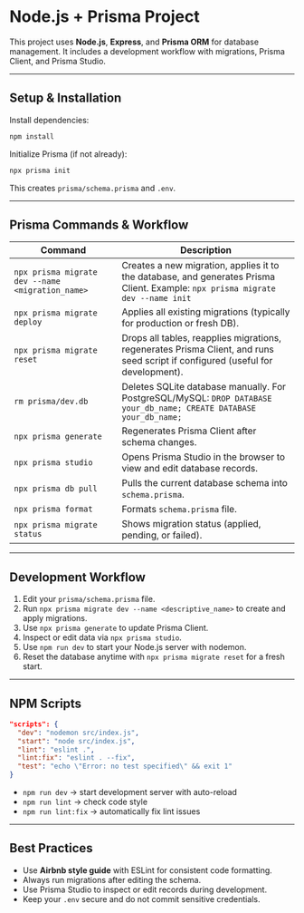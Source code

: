 # Node.js + Prisma Project

This project uses **Node.js**, **Express**, and **Prisma ORM** for database management. It includes a development workflow with migrations, Prisma Client, and Prisma Studio.

---

## **Setup & Installation**

Install dependencies:

```bash
npm install
```

Initialize Prisma (if not already):

```bash
npx prisma init
```

This creates `prisma/schema.prisma` and `.env`.

---

## **Prisma Commands & Workflow**

| Command | Description |
|---------|-------------|
| `npx prisma migrate dev --name <migration_name>` | Creates a new migration, applies it to the database, and generates Prisma Client. Example: `npx prisma migrate dev --name init` |
| `npx prisma migrate deploy` | Applies all existing migrations (typically for production or fresh DB). |
| `npx prisma migrate reset` | Drops all tables, reapplies migrations, regenerates Prisma Client, and runs seed script if configured (useful for development). |
| `rm prisma/dev.db` | Deletes SQLite database manually. For PostgreSQL/MySQL: `DROP DATABASE your_db_name; CREATE DATABASE your_db_name;` |
| `npx prisma generate` | Regenerates Prisma Client after schema changes. |
| `npx prisma studio` | Opens Prisma Studio in the browser to view and edit database records. |
| `npx prisma db pull` | Pulls the current database schema into `schema.prisma`. |
| `npx prisma format` | Formats `schema.prisma` file. |
| `npx prisma migrate status` | Shows migration status (applied, pending, or failed). |

---

## **Development Workflow**

1. Edit your `prisma/schema.prisma` file.  
2. Run `npx prisma migrate dev --name <descriptive_name>` to create and apply migrations.  
3. Use `npx prisma generate` to update Prisma Client.  
4. Inspect or edit data via `npx prisma studio`.  
5. Use `npm run dev` to start your Node.js server with nodemon.  
6. Reset the database anytime with `npx prisma migrate reset` for a fresh start.

---

## **NPM Scripts**

```json
"scripts": {
  "dev": "nodemon src/index.js",
  "start": "node src/index.js",
  "lint": "eslint .",
  "lint:fix": "eslint . --fix",
  "test": "echo \"Error: no test specified\" && exit 1"
}
```

- `npm run dev` → start development server with auto-reload  
- `npm run lint` → check code style  
- `npm run lint:fix` → automatically fix lint issues  

---

## **Best Practices**

- Use **Airbnb style guide** with ESLint for consistent code formatting.  
- Always run migrations after editing the schema.  
- Use Prisma Studio to inspect or edit records during development.  
- Keep your `.env` secure and do not commit sensitive credentials.
